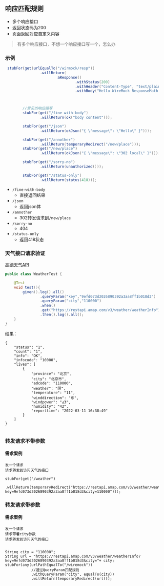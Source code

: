 ## 响应匹配规则
- 多个响应接口
- 返回状态码为200
- 页面返回对应自定义内容


>有多个响应接口，不想一个响应接口写一个，怎么办


### 示例

```java
 stubFor(get(urlEqualTo("/wirmock/resp"))
                .willReturn(
                        aResponse()
                                .withStatus(200)
                                .withHeader("Content-Type", "text/plain")
                                .withBody("Hello WireMock ResponseMath!")));



        //常见的响应缩写
        stubFor(get("/fine-with-body")
                .willReturn(ok("body content")));

        stubFor(get("/json")
                .willReturn(okJson("{ \"message\": \"Hello\" }")));

        stubFor(get("/annother")
                .willReturn(temporaryRedirect("/new/place")));
        stubFor(get("/new/place")
                .willReturn(okJson("{ \"message\": \"302 local\" }")));

        stubFor(get("/sorry-no")
                .willReturn(unauthorized()));

        stubFor(get("/status-only")
                .willReturn(status(418)));

``` 


- `/fine-with-body`
	- 直接返回结果
- `/json`
	- 返回json体
- `/annother`
	- 302转发请求到`/new/place`
- `/sorry-no`
	- 404
- `/status-only`
	- 返回418状态




### 天气接口请求验证
[高德天气API](https://lbs.amap.com/api/webservice/guide/api/weatherinfo/#t1)
```java
public class WeatherTest {

    @Test
    void test(){
        given().log().all()
                .queryParam("key","9efd073d2026890392a3aa8ff1b018d3")
                .queryParam("city","110000")
                .when()
                .get("https://restapi.amap.com/v3/weather/weatherInfo")
                .then().log().all();
    }
}

```
结果：
```
{
    "status": "1",
    "count": "1",
    "info": "OK",
    "infocode": "10000",
    "lives": [
        {
            "province": "北京",
            "city": "北京市",
            "adcode": "110000",
            "weather": "阴",
            "temperature": "11",
            "winddirection": "东",
            "windpower": "≤3",
            "humidity": "42",
            "reporttime": "2022-03-11 16:38:49"
        }
    ]
}


```


### 转发请求不带参数
#### 需求案例
```
发一个请求
请求转发到访问天气的接口
```

```
stubFor(get("/weather")  
        .willReturn(temporaryRedirect("https://restapi.amap.com/v3/weather/weatherInfo?key=9efd073d2026890392a3aa8ff1b018d3&city=110000")));

```



### 转发请求带参数
#### 需求案例

```
发一个请求
请求带着city参数
请求转发到访问天气的接口
```



```

String city = "110000";  
String url = "https://restapi.amap.com/v3/weather/weatherInfo?key=9efd073d2026890392a3aa8ff1b018d3&city="+ city;  
stubFor(any(urlPathEqualTo("/wiremock"))  
			//通过QueryParam匹配规则  
			.withQueryParam("city", equalTo(city))  
			.willReturn(temporaryRedirect(url)));
```